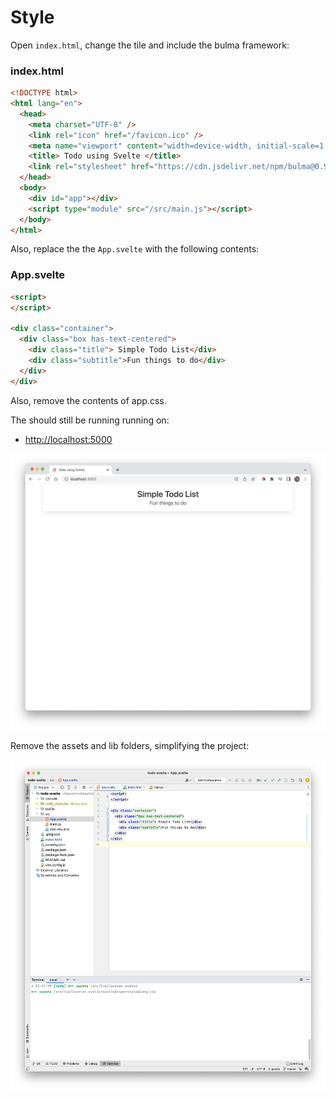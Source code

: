 # Style

Open `index.html`, change the tile and include the bulma framework:

### index.html

~~~html
<!DOCTYPE html>
<html lang="en">
  <head>
    <meta charset="UTF-8" />
    <link rel="icon" href="/favicon.ico" />
    <meta name="viewport" content="width=device-width, initial-scale=1.0" />
    <title> Todo using Svelte </title>
    <link rel="stylesheet" href="https://cdn.jsdelivr.net/npm/bulma@0.9.4/css/bulma.min.css">
  </head>
  <body>
    <div id="app"></div>
    <script type="module" src="/src/main.js"></script>
  </body>
</html>
~~~

Also, replace the the `App.svelte`  with the following contents:

### App.svelte

~~~html
<script>
</script>

<div class="container">
  <div class="box has-text-centered">
    <div class="title"> Simple Todo List</div>
    <div class="subtitle">Fun things to do</div>
  </div>
</div>
~~~

Also, remove the contents of app.css.

The should still be running running on:

- <http://localhost:5000>

![](img/03.png)

Remove the assets and lib folders, simplifying the project:

![](img/10.png)